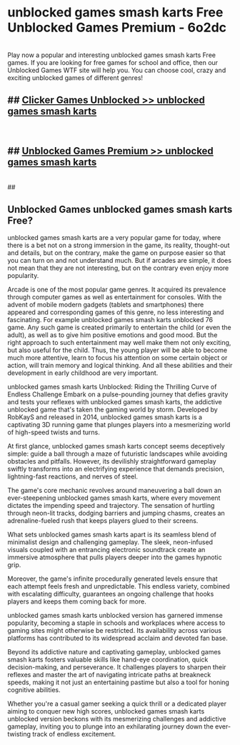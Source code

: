 # unblocked games smash karts Free Unblocked Games Premium - 6o2dc <br>
<br>
Play now a popular and interesting unblocked games smash karts Free games. If you are looking for free games for school and office, then our Unblocked Games WTF site will help you. You can choose cool, crazy and exciting unblocked games of different genres!


## ##  [Clicker Games Unblocked >> unblocked games smash karts](http://freeplayer.one?title=unblocked_games_smash_karts&ref=M1)
  <br>

##  ## [Unblocked Games Premium >> unblocked games smash karts](http://freeplayer.one?title=unblocked_games_smash_karts&ref=M1)
  <br>
  ##



## Unblocked Games unblocked games smash karts Free?

unblocked games smash karts are a very popular game for today, where there is a bet not on a strong immersion in the game, its reality, thought-out and details, but on the contrary, make the game on purpose easier so that you can turn on and not understand much. But if arcades are simple, it does not mean that they are not interesting, but on the contrary even enjoy more popularity.

Arcade is one of the most popular game genres. It acquired its prevalence through computer games as well as entertainment for consoles. With the advent of mobile modern gadgets (tablets and smartphones) there appeared and corresponding games of this genre, no less interesting and fascinating. For example unblocked games smash karts unblocked 76 game. Any such game is created primarily to entertain the child (or even the adult), as well as to give him positive emotions and good mood. But the right approach to such entertainment may well make them not only exciting, but also useful for the child. Thus, the young player will be able to become much more attentive, learn to focus his attention on some certain object or action, will train memory and logical thinking. And all these abilities and their development in early childhood are very important.

unblocked games smash karts Unblocked: Riding the Thrilling Curve of Endless Challenge
Embark on a pulse-pounding journey that defies gravity and tests your reflexes with unblocked games smash karts, the addictive unblocked game that's taken the gaming world by storm. Developed by RobKayS and released in 2014, unblocked games smash karts is a captivating 3D running game that plunges players into a mesmerizing world of high-speed twists and turns.

At first glance, unblocked games smash karts concept seems deceptively simple: guide a ball through a maze of futuristic landscapes while avoiding obstacles and pitfalls. However, its devilishly straightforward gameplay swiftly transforms into an electrifying experience that demands precision, lightning-fast reactions, and nerves of steel.

The game's core mechanic revolves around maneuvering a ball down an ever-steepening unblocked games smash karts, where every movement dictates the impending speed and trajectory. The sensation of hurtling through neon-lit tracks, dodging barriers and jumping chasms, creates an adrenaline-fueled rush that keeps players glued to their screens.

What sets unblocked games smash karts apart is its seamless blend of minimalist design and challenging gameplay. The sleek, neon-infused visuals coupled with an entrancing electronic soundtrack create an immersive atmosphere that pulls players deeper into the games hypnotic grip.

Moreover, the game's infinite procedurally generated levels ensure that each attempt feels fresh and unpredictable. This endless variety, combined with escalating difficulty, guarantees an ongoing challenge that hooks players and keeps them coming back for more.

unblocked games smash karts unblocked version has garnered immense popularity, becoming a staple in schools and workplaces where access to gaming sites might otherwise be restricted. Its availability across various platforms has contributed to its widespread acclaim and devoted fan base.

Beyond its addictive nature and captivating gameplay, unblocked games smash karts fosters valuable skills like hand-eye coordination, quick decision-making, and perseverance. It challenges players to sharpen their reflexes and master the art of navigating intricate paths at breakneck speeds, making it not just an entertaining pastime but also a tool for honing cognitive abilities.

Whether you're a casual gamer seeking a quick thrill or a dedicated player aiming to conquer new high scores, unblocked games smash karts unblocked version beckons with its mesmerizing challenges and addictive gameplay, inviting you to plunge into an exhilarating journey down the ever-twisting track of endless excitement.